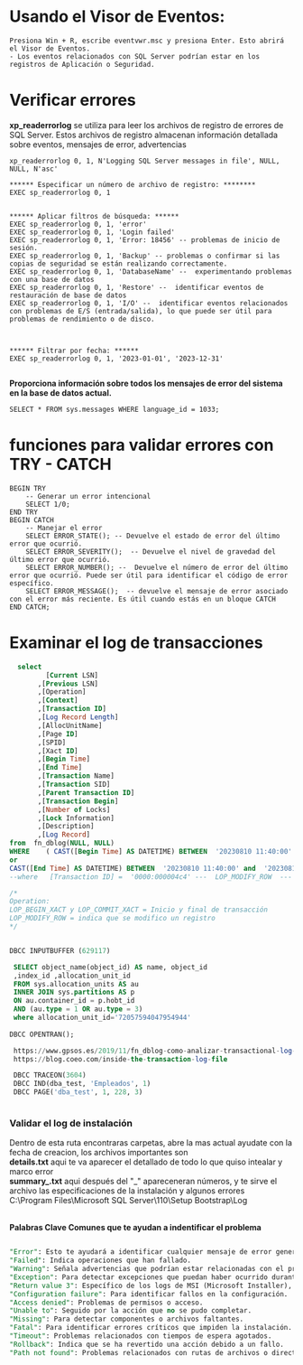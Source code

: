 


# Usando el Visor de Eventos:
```
Presiona Win + R, escribe eventvwr.msc y presiona Enter. Esto abrirá el Visor de Eventos.
- Los eventos relacionados con SQL Server podrían estar en los registros de Aplicación o Seguridad.
```

# Verificar errores
**xp_readerrorlog** se utiliza para leer los archivos de registro de errores de SQL Server. Estos archivos de registro almacenan información detallada sobre eventos, mensajes de error, advertencias
```
xp_readerrorlog 0, 1, N'Logging SQL Server messages in file', NULL, NULL, N'asc'

****** Especificar un número de archivo de registro: ********
EXEC sp_readerrorlog 0, 1


****** Aplicar filtros de búsqueda: ******
EXEC sp_readerrorlog 0, 1, 'error'
EXEC sp_readerrorlog 0, 1, 'Login failed'
EXEC sp_readerrorlog 0, 1, 'Error: 18456' -- problemas de inicio de sesión.
EXEC sp_readerrorlog 0, 1, 'Backup' -- problemas o confirmar si las copias de seguridad se están realizando correctamente. 
EXEC sp_readerrorlog 0, 1, 'DatabaseName' --  experimentando problemas con una base de datos  
EXEC sp_readerrorlog 0, 1, 'Restore' --  identificar eventos de restauración de base de datos
EXEC sp_readerrorlog 0, 1, 'I/O' --  identificar eventos relacionados con problemas de E/S (entrada/salida), lo que puede ser útil para problemas de rendimiento o de disco.



****** Filtrar por fecha: ****** 
EXEC sp_readerrorlog 0, 1, '2023-01-01', '2023-12-31'


```



**Proporciona información sobre todos los mensajes de error del sistema en la base de datos actual.**
```
SELECT * FROM sys.messages WHERE language_id = 1033;
```

# funciones para validar errores  con TRY  - CATCH

```
BEGIN TRY
    -- Generar un error intencional
    SELECT 1/0;
END TRY
BEGIN CATCH
    -- Manejar el error
    SELECT ERROR_STATE(); -- Devuelve el estado de error del último error que ocurrió. 
    SELECT ERROR_SEVERITY();  -- Devuelve el nivel de gravedad del último error que ocurrió. 
    SELECT ERROR_NUMBER(); --  Devuelve el número de error del último error que ocurrió. Puede ser útil para identificar el código de error específico.
    SELECT ERROR_MESSAGE();  -- devuelve el mensaje de error asociado con el error más reciente. Es útil cuando estás en un bloque CATCH 
END CATCH;
```

# Examinar el log de transacciones
```SQL
  select  
		 [Current LSN]
       ,[Previous LSN]
       ,[Operation]
       ,[Context]
       ,[Transaction ID]
       ,[Log Record Length]
       ,[AllocUnitName]
       ,[Page ID]
       ,[SPID]
       ,[Xact ID]
       ,[Begin Time]
       ,[End Time]
       ,[Transaction Name]
       ,[Transaction SID]
       ,[Parent Transaction ID]
       ,[Transaction Begin]
       ,[Number of Locks]
       ,[Lock Information]
       ,[Description]
       ,[Log Record]  
from  fn_dblog(NULL, NULL) 
WHERE    ( CAST([Begin Time] AS DATETIME) BETWEEN  '20230810 11:40:00' and  '20230810 11:45:00' )
or  
CAST([End Time] AS DATETIME) BETWEEN  '20230810 11:40:00' and  '20230810 11:45:00'
--where   [Transaction ID] =  '0000:000004c4' ---  LOP_MODIFY_ROW  --- '0000:000004c4' LOP_INSERT_ROWS 

/*
Operation: 
LOP_BEGIN_XACT y LOP_COMMIT_XACT = Inicio y final de transacción
LOP_MODIFY_ROW = indica que se modifico un registro 
*/


DBCC INPUTBUFFER (629117)  

 SELECT object_name(object_id) AS name, object_id
 ,index_id ,allocation_unit_id
 FROM sys.allocation_units AS au
 INNER JOIN sys.partitions AS p
 ON au.container_id = p.hobt_id
 AND (au.type = 1 OR au.type = 3)
 where allocation_unit_id='72057594047954944'
  
DBCC OPENTRAN();

 https://www.gpsos.es/2019/11/fn_dblog-como-analizar-transactional-log-en-sql-server/
 https://blog.coeo.com/inside-the-transaction-log-file

 DBCC TRACEON(3604)
 DBCC IND(dba_test, 'Empleados', 1)
 DBCC PAGE('dba_test', 1, 228, 3)



```



### Validar el log de instalación 

Dentro de esta ruta encontraras carpetas, abre la mas actual ayudate con la fecha de creacion, los archivos importantes son <br>
**details.txt** aqui te va aparecer el detallado de todo lo que quiso intealar y marco error <br>
**summary_.txt**   aqui después del "_" apareceneran números, y te sirve el archivo las especificaciones de la instalación y algunos errores  <br>
C:\Program Files\Microsoft SQL Server\110\Setup Bootstrap\Log

<br>**Palabras Clave Comunes que te ayudan a indentificar el problema**
```sql

"Error": Esto te ayudará a identificar cualquier mensaje de error general.
"Failed": Indica operaciones que han fallado.
"Warning": Señala advertencias que podrían estar relacionadas con el problema.
"Exception": Para detectar excepciones que puedan haber ocurrido durante la instalación.
"Return value 3": Específico de los logs de MSI (Microsoft Installer), indica un error en la instalación.
"Configuration failure": Para identificar fallos en la configuración.
"Access denied": Problemas de permisos o acceso.
"Unable to": Seguido por la acción que no se pudo completar.
"Missing": Para detectar componentes o archivos faltantes.
"Fatal": Para identificar errores críticos que impiden la instalación.
"Timeout": Problemas relacionados con tiempos de espera agotados.
"Rollback": Indica que se ha revertido una acción debido a un fallo.
"Path not found": Problemas relacionados con rutas de archivos o directorios no encontrados.


```
